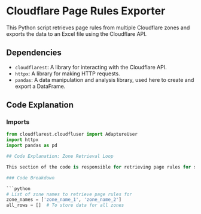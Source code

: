 # Cloudflare Page Rules Exporter

This Python script retrieves page rules from multiple Cloudflare zones and exports the data to an Excel file using the Cloudflare API.

## Dependencies

- `cloudflarest`: A library for interacting with the Cloudflare API.
- `httpx`: A library for making HTTP requests.
- `pandas`: A data manipulation and analysis library, used here to create and export a DataFrame.

## Code Explanation

### Imports

```python
from cloudflarest.cloudfluser import AdaptureUser
import httpx
import pandas as pd

## Code Explanation: Zone Retrieval Loop

This section of the code is responsible for retrieving page rules for specified Cloudflare zones. It checks for the existence of the zones by their names and prepares to gather data for further processing.

### Code Breakdown

```python
# List of zone names to retrieve page rules for
zone_names = ['zone_name_1', 'zone_name_2']
all_rows = []  # To store data for all zones
